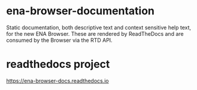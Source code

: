 # ena-browser-documentation
Static documentation, both descriptive text and context sensitive help text, for the new ENA Browser. These are rendered by ReadTheDocs and are consumed by the Browser via the RTD API.

# readthedocs project
https://ena-browser-docs.readthedocs.io
